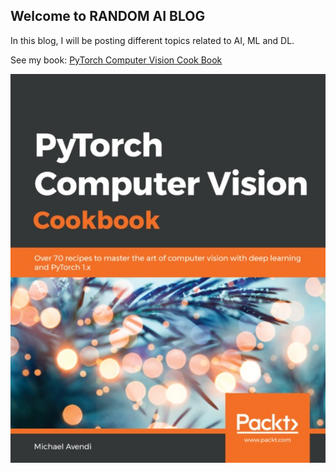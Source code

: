 ## Welcome to RANDOM AI BLOG
In this blog, I will be posting different topics related to AI, ML and DL.

See my book: [PyTorch Computer Vision Cook Book](https://www.amazon.com/PyTorch-Computer-Vision-Cookbook-computer-ebook/dp/B0862CX2ZL/ref=sr_1_2?crid=QH2QEQ7CSJXO&dchild=1&keywords=pytorch+computer+vision+cookbook&qid=1586893366&sprefix=phytorch+co%2Caps%2C209&sr=8-2)

![pytorch book cover](https://github.com/mravendi/mravendi.github.io/blob/master/images/pytorchcvc.jpg)
